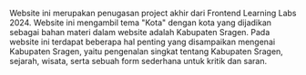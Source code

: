 Website  ini merupakan penugasan project akhir dari Frontend Learning Labs 2024. Website ini mengambil tema "Kota" dengan kota yang dijadikan sebagai bahan materi dalam website adalah Kabupaten Sragen. Pada website ini terdapat beberapa hal penting yang disampaikan mengenai Kabupaten Sragen, yaitu pengenalan singkat tentang Kabupaten Sragen, sejarah, wisata, serta sebuah form sederhana untuk kritik dan saran.
